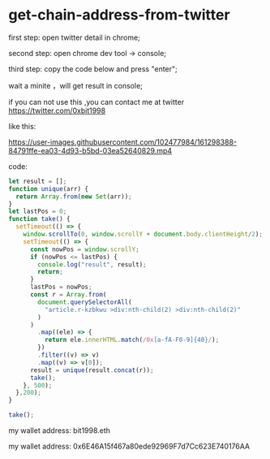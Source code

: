 # get-chain-address-from-twitter

first step: open twitter detail in chrome;

second step: open chrome dev tool -> console;

third step: copy the code below and press "enter";

wait a minite ，will get result in console;

if you can not use this ,you can contact me at twitter https://twitter.com/0xbit1998

like this:



https://user-images.githubusercontent.com/102477984/161298388-84791ffe-ea03-4d93-b5bd-03ea52640829.mp4




code: 

```javascript
let result = [];
function unique(arr) {
  return Array.from(new Set(arr));
}
let lastPos = 0;
function take() {
  setTimeout(() => {
    window.scrollTo(0, window.scrollY + document.body.clientHeight/2);
    setTimeout(() => {
      const nowPos = window.scrollY;
      if (nowPos <= lastPos) {
        console.log("result", result);
        return;
      }
      lastPos = nowPos;
      const r = Array.from(
        document.querySelectorAll(
          "article.r-kzbkwu >div:nth-child(2) >div:nth-child(2)"
        )
      )
        .map((ele) => {
          return ele.innerHTML.match(/0x[a-fA-F0-9]{40}/);
        })
        .filter((v) => v)
        .map((v) => v[0]);
      result = unique(result.concat(r));
      take();
    }, 500);
  },200);
}

take();

```

my wallet address: bit1998.eth

my wallet address: 0x6E46A15f467a80ede92969F7d7Cc623E740176AA
